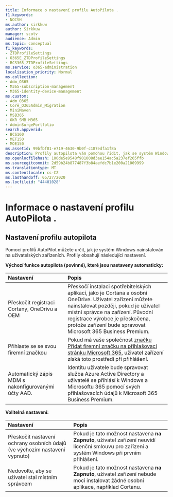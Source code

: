 ```yaml
---
title: Informace o nastavení profilu AutoPilota .
f1.keywords:
- NOCSH
ms.author: sirkkuw
author: Sirkkuw
manager: scotv
audience: Admin
ms.topic: conceptual
f1_keywords:
- ZTDProfileSettings
- O365E_ZTDProfileSettings
- BCS365_ZTDProfileSettings
ms.service: o365-administration
localization_priority: Normal
ms.collection:
- Adm_O365
- M365-subscription-management
- M365-identity-device-management
ms.custom:
- Adm_O365
- Core_O365Admin_Migration
- MiniMaven
- MSB365
- OKR_SMB_M365
- AdminSurgePortfolio
search.appverid:
- BCS160
- MET150
- MOE150
ms.assetid: 99bfbf81-e719-4630-9b0f-c187edfa1f8a
description: Profily autopilota vám pomohou řídit, jak se systém Windows nainstaluje na uživatelská zařízení. Profily obsahují výchozí a volitelná nastavení, jako je přeskočit instalaci Cortany.
ms.openlocfilehash: 100de5e9548f901008d3ae154ac5a237ef265ffb
ms.sourcegitcommit: 2d59b24b877487f3b84aefdc7b1e200a21009999
ms.translationtype: MT
ms.contentlocale: cs-CZ
ms.lasthandoff: 05/27/2020
ms.locfileid: "44401028"
---
```

# <a name="about-autopilot-profile-settings"></a>Informace o nastavení profilu AutoPilota .

## <a name="autopilot-profile-settings"></a>Nastavení profilu autopilota

Pomocí profilů AutoPilot můžete určit, jak je systém Windows nainstalován na uživatelských zařízeních. Profily obsahují následující nastavení.
  
 **Výchozí funkce autopilota (povinné), které jsou nastaveny automaticky:**
  
|**Nastavení**|**Popis**|
|:-----|:-----|
|Přeskočit registraci Cortany, OneDrivu a OEM  <br/> |Přeskočí instalaci spotřebitelských aplikací, jako je Cortana a osobní OneDrive. Uživatel zařízení můžete nainstalovat později, pokud je uživatel místní správce na zařízení. Původní registrace výrobce je přeskočena, protože zařízení bude spravovat Microsoft 365 Business Premium.  <br/> |
|Přihlaste se se svou firemní značkou  <br/> |Pokud má vaše společnost [značku Přidat firemní značku na přihlašovací stránku Microsoft 365](https://docs.microsoft.com/microsoft-365/admin/setup/customize-sign-in-page), uživatel zařízení získá toto prostředí při přihlášení.  <br/> |
|Automatický zápis MDM s nakonfigurovanými účty AAD.  <br/> |Identitu uživatele bude spravovat služba Azure Active Directory a uživatelé se přihlásí k Windows a Microsoftu 365 pomocí svých přihlašovacích údajů k Microsoft 365 Business Premium.  <br/> |
   
 **Volitelná nastavení:**
  
|**Nastavení**|**Popis**|
|:-----|:-----|
|Přeskočit nastavení ochrany osobních údajů (ve výchozím nastavení vypnuto)  <br/> |Pokud je tato možnost nastavena **na Zapnuto**, uživatel zařízení neuvidí licenční smlouvu pro zařízení a systém Windows při prvním přihlášení.  <br/> |
|Nedovolte, aby se uživatel stal místním správcem  <br/> |Pokud je tato možnost nastavena **na Zapnuto**, uživatel zařízení nebude moci instalovat žádné osobní aplikace, například Cortanu.<br/> |
   
